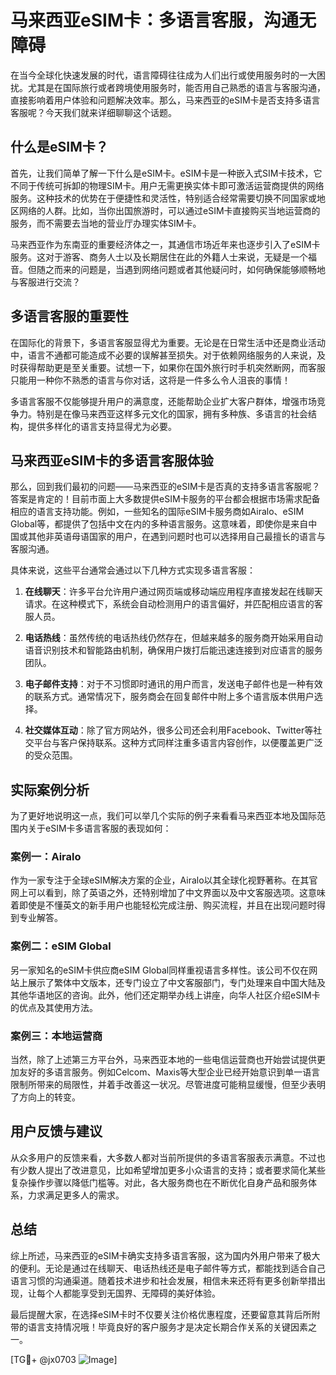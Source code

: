 # 马来西亚eSIM卡：多语言客服，沟通无障碍

在当今全球化快速发展的时代，语言障碍往往成为人们出行或使用服务时的一大困扰。尤其是在国际旅行或者跨境使用服务时，能否用自己熟悉的语言与客服沟通，直接影响着用户体验和问题解决效率。那么，马来西亚的eSIM卡是否支持多语言客服呢？今天我们就来详细聊聊这个话题。

## 什么是eSIM卡？

首先，让我们简单了解一下什么是eSIM卡。eSIM卡是一种嵌入式SIM卡技术，它不同于传统可拆卸的物理SIM卡。用户无需更换实体卡即可激活运营商提供的网络服务。这种技术的优势在于便捷性和灵活性，特别适合经常需要切换不同国家或地区网络的人群。比如，当你出国旅游时，可以通过eSIM卡直接购买当地运营商的服务，而不需要去当地的营业厅办理实体SIM卡。

马来西亚作为东南亚的重要经济体之一，其通信市场近年来也逐步引入了eSIM卡服务。这对于游客、商务人士以及长期居住在此的外籍人士来说，无疑是一个福音。但随之而来的问题是，当遇到网络问题或者其他疑问时，如何确保能够顺畅地与客服进行交流？

## 多语言客服的重要性

在国际化的背景下，多语言客服显得尤为重要。无论是在日常生活中还是商业活动中，语言不通都可能造成不必要的误解甚至损失。对于依赖网络服务的人来说，及时获得帮助更是至关重要。试想一下，如果你在国外旅行时手机突然断网，而客服只能用一种你不熟悉的语言与你对话，这将是一件多么令人沮丧的事情！

多语言客服不仅能够提升用户的满意度，还能帮助企业扩大客户群体，增强市场竞争力。特别是在像马来西亚这样多元文化的国家，拥有多种族、多语言的社会结构，提供多样化的语言支持显得尤为必要。

## 马来西亚eSIM卡的多语言客服体验

那么，回到我们最初的问题——马来西亚的eSIM卡是否真的支持多语言客服呢？答案是肯定的！目前市面上大多数提供eSIM卡服务的平台都会根据市场需求配备相应的语言支持功能。例如，一些知名的国际eSIM卡服务商如Airalo、eSIM Global等，都提供了包括中文在内的多种语言服务。这意味着，即使你是来自中国或其他非英语母语国家的用户，在遇到问题时也可以选择用自己最擅长的语言与客服沟通。

具体来说，这些平台通常会通过以下几种方式实现多语言客服：

1. **在线聊天**：许多平台允许用户通过网页端或移动端应用程序直接发起在线聊天请求。在这种模式下，系统会自动检测用户的语言偏好，并匹配相应语言的客服人员。
   
2. **电话热线**：虽然传统的电话热线仍然存在，但越来越多的服务商开始采用自动语音识别技术和智能路由机制，确保用户拨打后能迅速连接到对应语言的服务团队。

3. **电子邮件支持**：对于不习惯即时通讯的用户而言，发送电子邮件也是一种有效的联系方式。通常情况下，服务商会在回复邮件中附上多个语言版本供用户选择。

4. **社交媒体互动**：除了官方网站外，很多公司还会利用Facebook、Twitter等社交平台与客户保持联系。这种方式同样注重多语言内容创作，以便覆盖更广泛的受众范围。

## 实际案例分析

为了更好地说明这一点，我们可以举几个实际的例子来看看马来西亚本地及国际范围内关于eSIM卡多语言客服的表现如何：

### 案例一：Airalo
作为一家专注于全球eSIM解决方案的企业，Airalo以其全球化视野著称。在其官网上可以看到，除了英语之外，还特别增加了中文界面以及中文客服选项。这意味着即使是不懂英文的新手用户也能轻松完成注册、购买流程，并且在出现问题时得到专业解答。

### 案例二：eSIM Global
另一家知名的eSIM卡供应商eSIM Global同样重视语言多样性。该公司不仅在网站上展示了繁体中文版本，还专门设立了中文客服部门，专门处理来自中国大陆及其他华语地区的咨询。此外，他们还定期举办线上讲座，向华人社区介绍eSIM卡的优点及其使用方法。

### 案例三：本地运营商
当然，除了上述第三方平台外，马来西亚本地的一些电信运营商也开始尝试提供更加友好的多语言服务。例如Celcom、Maxis等大型企业已经开始意识到单一语言限制所带来的局限性，并着手改善这一状况。尽管进度可能稍显缓慢，但至少表明了方向上的转变。

## 用户反馈与建议

从众多用户的反馈来看，大多数人都对当前所提供的多语言客服表示满意。不过也有少数人提出了改进意见，比如希望增加更多小众语言的支持；或者要求简化某些复杂操作步骤以降低门槛等。对此，各大服务商也在不断优化自身产品和服务体系，力求满足更多人的需求。

## 总结

综上所述，马来西亚的eSIM卡确实支持多语言客服，这为国内外用户带来了极大的便利。无论是通过在线聊天、电话热线还是电子邮件等方式，都能找到适合自己语言习惯的沟通渠道。随着技术进步和社会发展，相信未来还将有更多创新举措出现，让每个人都能享受到无国界、无障碍的美好体验。

最后提醒大家，在选择eSIM卡时不仅要关注价格优惠程度，还要留意其背后所附带的语言支持情况哦！毕竟良好的客户服务才是决定长期合作关系的关键因素之一。

[TG💪+ @jx0703 ![Image](https://github.com/user-attachments/assets/dbca1d08-cadb-493c-b0ec-ad6f7a83f270)]